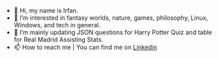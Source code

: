 - 👋 Hi, my name is Irfan.
- 👀 I’m interested in fantasy worlds, nature, games, philosophy, Linux, Windows, and tech in general.
- 🌱 I’m mainly updating JSON questions for Harry Potter Quiz and table for Real Madrid Assisting Stats.
- 📫 How to reach me | You can find me on [Linkedin](https://www.linkedin.com/in/irfan-kurtagic)

<!---

- 🤯 Amazing, right? … 🙂
- <p><a href="https://github.com/anuraghazra/github-readme-stats">
  <img align="center" src="https://github-readme-stats.vercel.app/api?username=irfankurtagic&show_icons=true&theme=transparent" />
</a></p>

<br>


irfankurtagic/irfankurtagic is a ✨ special ✨ repository because its `README.md` (this file) appears on your GitHub profile.
You can click the Preview link to take a look at your changes.
